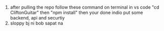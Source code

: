1. after pulling the repo follow these command on terminal in vs code "cd CliftonGuitar" then "npm install" then your done indio put some backend, api and securtiy
2. sloppy bj ni bob sapat na
